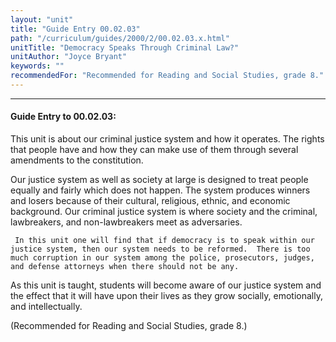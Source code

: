 ```yaml
---
layout: "unit"
title: "Guide Entry 00.02.03"
path: "/curriculum/guides/2000/2/00.02.03.x.html"
unitTitle: "Democracy Speaks Through Criminal Law?"
unitAuthor: "Joyce Bryant"
keywords: ""
recommendedFor: "Recommended for Reading and Social Studies, grade 8."
---
```

<body>
<hr/>
 <h4>
  Guide Entry to 00.02.03:
 </h4>
 This unit is about our criminal justice system and how it operates. The rights that people have and how they can make use of them through several amendments to the constitution.
 <p>
  Our justice system as well as society at large is designed to treat people equally and fairly which does not happen.  The system produces winners and losers because of their cultural, religious, ethnic, and economic background.  Our criminal justice system is where society and the criminal, lawbreakers, and non-lawbreakers meet as adversaries.

     In this unit one will find that if democracy is to speak within our justice system, then our system needs to be reformed.  There is too much corruption in our system among the police, prosecutors, judges, and defense attorneys when there should not be any.
 </p>
 <p>
  As this unit is taught, students will become aware of our justice system and the effect that it will have upon their lives as they grow socially, emotionally, and intellectually.
 </p>
 <p>
  (Recommended for Reading and Social Studies, grade 8.)
 </p>


</body>